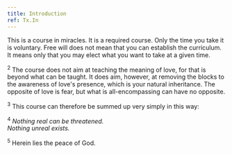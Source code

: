```yaml
---
title: Introduction
ref: Tx.In
---
```


This is a course in miracles. It is a required course. Only the time you
take it is voluntary. Free will does not mean that you can establish the
curriculum. It means only that you may elect what you want to take at a
given time.

<sup>2</sup> The course does not aim at teaching the meaning of love, for that is
beyond what can be taught. It does aim, however, at removing the blocks
to the awareness of love's presence, which is your natural inheritance.
The opposite of love is fear, but what is all-encompassing can have no
opposite.

<sup>3</sup> This course can therefore be summed up very simply in this way:

<sup>4</sup> *Nothing real can be threatened.*<br/>*Nothing unreal exists.*

<sup>5</sup> Herein lies the peace of God.

